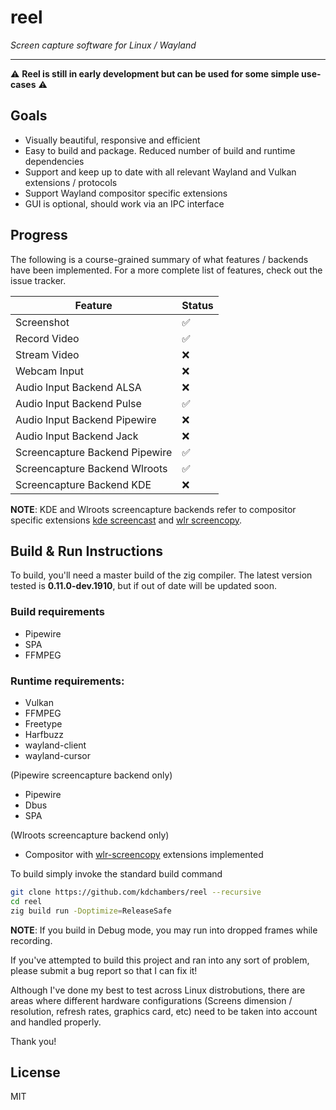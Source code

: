 # reel

*Screen capture software for Linux / Wayland*
___

⚠️ **Reel is still in early development but can be used for some simple use-cases** ⚠️

## Goals

- Visually beautiful, responsive and efficient
- Easy to build and package. Reduced number of build and runtime dependencies
- Support and keep up to date with all relevant Wayland and Vulkan extensions / protocols
- Support Wayland compositor specific extensions
- GUI is optional, should work via an IPC interface

## Progress

The following is a course-grained summary of what features / backends have been implemented. For a more complete list of features, check out the issue tracker.

| Feature | Status |
| ---- | ----- |
| Screenshot | ✅ |
| Record Video | ✅ |
| Stream Video | ❌ |
| Webcam Input | ❌ |
| Audio Input Backend ALSA | ❌ |
| Audio Input Backend Pulse | ✅ |
| Audio Input Backend Pipewire | ❌ |
| Audio Input Backend Jack | ❌ |
| Screencapture Backend Pipewire | ✅ |
| Screencapture Backend Wlroots | ✅ |
| Screencapture Backend KDE | ❌ |

**NOTE**: KDE and Wlroots screencapture backends refer to compositor specific extensions [kde screencast](https://wayland.app/protocols/kde-zkde-screencast-unstable-v1) and [wlr screencopy](https://wayland.app/protocols/wlr-screencopy-unstable-v1).

## Build & Run Instructions

To build, you'll need a master build of the zig compiler. The latest version tested is **0.11.0-dev.1910**, but if out of date will be updated soon.

### Build requirements

- Pipewire
- SPA
- FFMPEG

### Runtime requirements:

- Vulkan
- FFMPEG
- Freetype
- Harfbuzz
- wayland-client
- wayland-cursor

(Pipewire screencapture backend only)

- Pipewire
- Dbus 
- SPA

(Wlroots screencapture backend only)

- Compositor with [wlr-screencopy](https://wayland.app/protocols/wlr-screencopy-unstable-v1) extensions implemented

To build simply invoke the standard build command

```sh
git clone https://github.com/kdchambers/reel --recursive
cd reel
zig build run -Doptimize=ReleaseSafe
```

**NOTE**: If you build in Debug mode, you may run into dropped frames while recording.

If you've attempted to build this project and ran into any sort of problem, please submit a bug report so that I can fix it! 

Although I've done my best to test across Linux distrobutions, there are areas where different hardware configurations (Screens dimension / resolution, refresh rates, graphics card, etc) need to be taken into account and handled properly.

Thank you!


## License

MIT